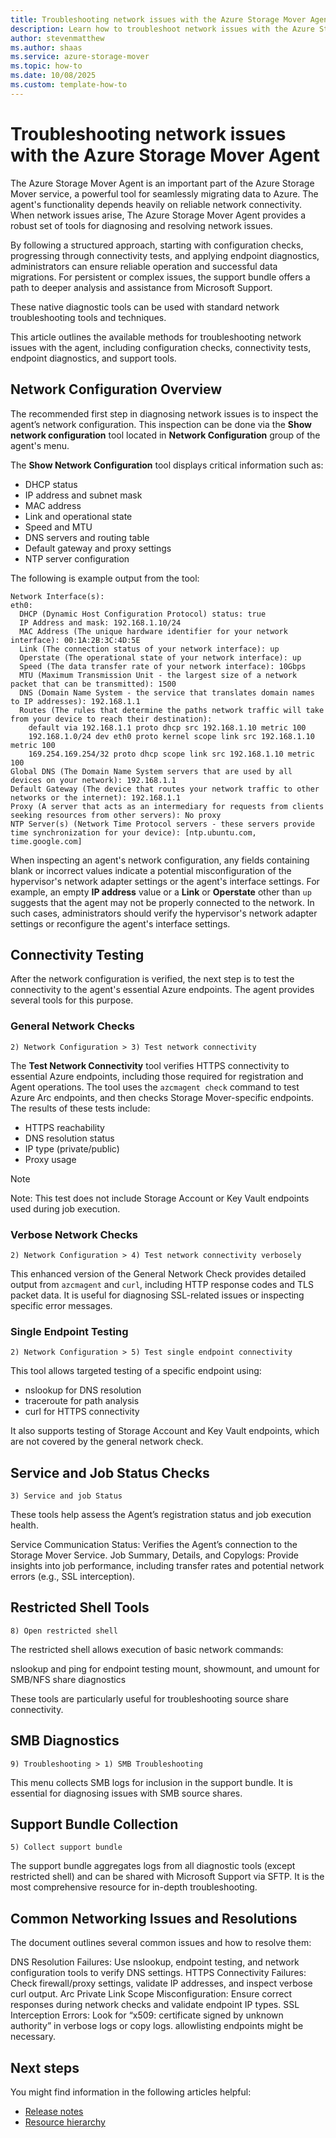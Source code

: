 ```yaml
---
title: Troubleshooting network issues with the Azure Storage Mover Agent
description: Learn how to troubleshoot network issues with the Azure Storage Mover Agent.
author: stevenmatthew
ms.author: shaas
ms.service: azure-storage-mover
ms.topic: how-to
ms.date: 10/08/2025
ms.custom: template-how-to
---
```


# Troubleshooting network issues with the Azure Storage Mover Agent

The Azure Storage Mover Agent is an important part of the Azure Storage Mover service, a powerful tool for seamlessly migrating data to Azure. The agent's functionality depends heavily on reliable network connectivity. When network issues arise, The Azure Storage Mover Agent provides a robust set of tools for diagnosing and resolving network issues. 

By following a structured approach, starting with configuration checks, progressing through connectivity tests, and applying endpoint diagnostics, administrators can ensure reliable operation and successful data migrations. For persistent or complex issues, the support bundle offers a path to deeper analysis and assistance from Microsoft Support. 

These native diagnostic tools can be used with standard network troubleshooting tools and techniques.

This article outlines the available methods for troubleshooting network issues with the agent, including configuration checks, connectivity tests, endpoint diagnostics, and support tools.

## Network Configuration Overview

The recommended first step in diagnosing network issues is to inspect the agent’s network configuration. This inspection can be done via the **Show network configuration** tool located in **Network Configuration** group of the agent's menu. 

The **Show Network Configuration** tool displays critical information such as:

- DHCP status
- IP address and subnet mask
- MAC address
- Link and operational state
- Speed and MTU
- DNS servers and routing table
- Default gateway and proxy settings
- NTP server configuration

The following is example output from the tool:

```Output
Network Interface(s):
eth0:
  DHCP (Dynamic Host Configuration Protocol) status: true
  IP Address and mask: 192.168.1.10/24
  MAC Address (The unique hardware identifier for your network interface): 00:1A:2B:3C:4D:5E
  Link (The connection status of your network interface): up
  Operstate (The operational state of your network interface): up
  Speed (The data transfer rate of your network interface): 10Gbps
  MTU (Maximum Transmission Unit - the largest size of a network packet that can be transmitted): 1500
  DNS (Domain Name System - the service that translates domain names to IP addresses): 192.168.1.1
  Routes (The rules that determine the paths network traffic will take from your device to reach their destination):
    default via 192.168.1.1 proto dhcp src 192.168.1.10 metric 100
    192.168.1.0/24 dev eth0 proto kernel scope link src 192.168.1.10 metric 100
    169.254.169.254/32 proto dhcp scope link src 192.168.1.10 metric 100
Global DNS (The Domain Name System servers that are used by all devices on your network): 192.168.1.1
Default Gateway (The device that routes your network traffic to other networks or the internet): 192.168.1.1
Proxy (A server that acts as an intermediary for requests from clients seeking resources from other servers): No proxy
NTP Server(s) (Network Time Protocol servers - these servers provide time synchronization for your device): [ntp.ubuntu.com, time.google.com]
```

When inspecting an agent's network configuration, any fields containing blank or incorrect values indicate a potential misconfiguration of the hypervisor's network adapter settings or the agent's interface settings. For example, an empty **IP address** value or a **Link** or **Operstate** other than `up` suggests that the agent may not be properly connected to the network. In such cases, administrators should verify the hypervisor's network adapter settings or reconfigure the agent's interface settings.

## Connectivity Testing

After the network configuration is verified, the next step is to test the connectivity to the agent's essential Azure endpoints. The agent provides several tools for this purpose.

### General Network Checks

`2) Network Configuration > 3) Test network connectivity`

The **Test Network Connectivity** tool verifies HTTPS connectivity to essential Azure endpoints, including those required for registration and Agent operations. The tool uses the `azcmagent check` command to test Azure Arc endpoints, and then checks Storage Mover-specific endpoints. The results of these tests include:

- HTTPS reachability
- DNS resolution status
- IP type (private/public)
- Proxy usage

> [!NOTE]
> Note: This test does not include Storage Account or Key Vault endpoints used during job execution.

### Verbose Network Checks

`2) Network Configuration > 4) Test network connectivity verbosely`

This enhanced version of the General Network Check provides detailed output from `azcmagent` and `curl`, including HTTP response codes and TLS packet data. It is useful for diagnosing SSL-related issues or inspecting specific error messages.

### Single Endpoint Testing

`2) Network Configuration > 5) Test single endpoint connectivity`

This tool allows targeted testing of a specific endpoint using:

- nslookup for DNS resolution
- traceroute for path analysis
- curl for HTTPS connectivity

It also supports testing of Storage Account and Key Vault endpoints, which are not covered by the general network check.

## Service and Job Status Checks

`3) Service and job Status`

These tools help assess the Agent’s registration status and job execution health.

Service Communication Status: Verifies the Agent’s connection to the Storage Mover Service.
Job Summary, Details, and Copylogs: Provide insights into job performance, including transfer rates and potential network errors (e.g., SSL interception).


## Restricted Shell Tools

`8) Open restricted shell`

The restricted shell allows execution of basic network commands:

nslookup and ping for endpoint testing
mount, showmount, and umount for SMB/NFS share diagnostics

These tools are particularly useful for troubleshooting source share connectivity.

## SMB Diagnostics

`9) Troubleshooting > 1) SMB Troubleshooting`

This menu collects SMB logs for inclusion in the support bundle. It is essential for diagnosing issues with SMB source shares.

## Support Bundle Collection

`5) Collect support bundle`

The support bundle aggregates logs from all diagnostic tools (except restricted shell) and can be shared with Microsoft Support via SFTP. It is the most comprehensive resource for in-depth troubleshooting.

## Common Networking Issues and Resolutions

The document outlines several common issues and how to resolve them:

DNS Resolution Failures: Use nslookup, endpoint testing, and network configuration tools to verify DNS settings.
HTTPS Connectivity Failures: Check firewall/proxy settings, validate IP addresses, and inspect verbose curl output.
Arc Private Link Scope Misconfiguration: Ensure correct responses during network checks and validate endpoint IP types.
SSL Interception Errors: Look for “x509: certificate signed by unknown authority” in verbose logs or copy logs. allowlisting endpoints might be necessary.

## Next steps

You might find information in the following articles helpful:

- [Release notes](release-notes.md)
- [Resource hierarchy](resource-hierarchy.md)
